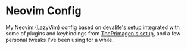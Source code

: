 # Neovim Config

My Neovim (LazyVim) config based on [devalife's setup](https://www.devas.life/effective-neovim-setup-for-web-development-towards-2024/) integrated with some of plugins and keybindings from [ThePrimagen's setup](https://github.com/ThePrimeagen/init.lua), and a few personal tweaks I've been using for a while.
